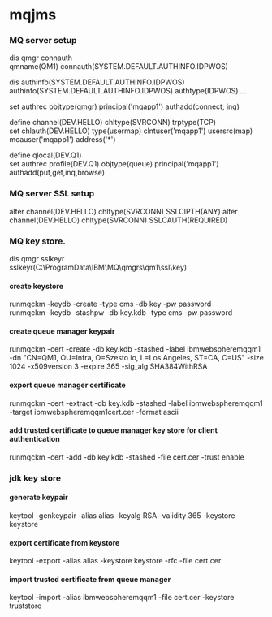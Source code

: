 # mqjms

### MQ server setup

dis qmgr connauth<br/>
qmname(QM1) connauth(SYSTEM.DEFAULT.AUTHINFO.IDPWOS)<br/>

dis authinfo(SYSTEM.DEFAULT.AUTHINFO.IDPWOS)<br/>
authinfo(SYSTEM.DEFAULT.AUTHINFO.IDPWOS) authtype(IDPWOS) ...<br/>

set authrec objtype(qmgr) principal('mqapp1') authadd(connect, inq)<br/>

define channel(DEV.HELLO) chltype(SVRCONN) trptype(TCP)<br/>
set chlauth(DEV.HELLO) type(usermap) clntuser('mqapp1') usersrc(map) mcauser('mqapp1') address('*')<br/>

define qlocal(DEV.Q1)<br/>
set authrec profile(DEV.Q1) objtype(queue) principal('mqapp1') authadd(put,get,inq,browse)<br/>

### MQ server SSL setup

alter channel(DEV.HELLO) chltype(SVRCONN) SSLCIPTH(ANY)
alter channel(DEV.HELLO) chltype(SVRCONN) SSLCAUTH(REQUIRED)

### MQ key store.

dis qmgr sslkeyr<br/>
sslkeyr(C:\ProgramData\IBM\MQ\qmgrs\qm1\ssl\key)<br/>

#### create keystore
runmqckm -keydb -create -type cms -db key -pw password<br/>
runmqckm -keydb -stashpw -db key.kdb -type cms -pw password<br/>

#### create queue manager keypair
runmqckm -cert -create -db key.kdb -stashed -label ibmwebspheremqqm1
    -dn "CN=QM1, OU=Infra, O=Szesto io, L=Los Angeles, ST=CA, C=US"
    -size 1024 -x509version 3 -expire 365 -sig_alg SHA384WithRSA

#### export queue manager certificate
runmqckm -cert -extract -db key.kdb -stashed -label ibmwebspheremqqm1
    -target ibmwebspheremqqm1cert.cer -format ascii

#### add trusted certificate to queue manager key store for client authentication
runmqckm -cert -add -db key.kdb -stashed -file cert.cer -trust enable

### jdk key store

#### generate keypair
keytool -genkeypair -alias alias -keyalg RSA -validity 365 -keystore keystore

#### export certificate from keystore
keytool -export -alias alias -keystore keystore -rfc -file cert.cer

#### import trusted certificate from queue manager
keytool -import -alias ibmwebspheremqqm1 -file cert.cer -keystore truststore
